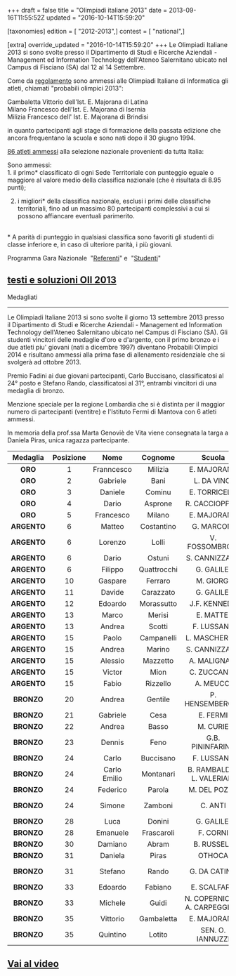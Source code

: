 +++
draft = false
title = "Olimpiadi italiane 2013"
date = 2013-09-16T11:55:52Z
updated = "2016-10-14T15:59:20"

[taxonomies]
edition = [ "2012-2013",]
contest = [ "national",]

[extra]
override_updated = "2016-10-14T15:59:20"
+++
Le Olimpiadi Italiane 2013 si sono svolte presso il Dipartimento di Studi e Ricerche Aziendali - Management ed Information Technology dell'Ateneo Salernitano ubicato nel Campus di Fisciano (SA) dal 12 al 14 Settembre.

Come da [regolamento](/oldsite/139/OII-Reg_%20Sel_%20Naz_%202013.pdf) sono ammessi alle Olimpiadi Italiane di Informatica gli atleti, chiamati "probabili olimpici 2013":

Gambaletta Vittorio dell'Ist. E. Majorana di Latina<br/> Milano Francesco dell'Ist. E. Majorana di Isernia<br/> Milizia Francesco dell' Ist. E. Majorana di Brindisi

in quanto partecipanti agli stage di formazione della passata edizione che ancora frequentano la scuola e sono nati dopo il 30 giugno 1994.

[86 atleti ammessi](/oldsite/139/ammessi%20definitiva_1%281%29.xls) alla selezione nazionale provenienti da tutta Italia:

Sono ammessi:<br/> 1. il primo\* classificato di ogni Sede Territoriale con punteggio eguale o maggiore al valore medio della classifica nazionale (che è risultata di 8.95 punti);

2. i migliori\* della classifica nazionale, esclusi i primi delle classifiche territoriali, fino ad un massimo 80 partecipanti complessivi a cui si possono affiancare eventuali parimerito.

<br/> \* A parità di punteggio in qualsiasi classifica sono favoriti gli studenti di classe inferiore e, in caso di ulteriore parità, i più giovani.

Programma Gara Nazionale  "[Referenti](/oldsite/139/OII-Progr%20Docenti-Sem_Salerno_2013%20def.pdf)" e  "[Studenti](/oldsite/139/OII-Programma%20studenti_Salerno_2013%20def.pdf)"

## [testi e soluzioni OII 2013](/oldsite/139/testi%20e%20soluzioni_OII%202013.pdf)

Medagliati

---

Le Olimpiadi Italiane 2013 si sono svolte il giorno 13 settembre 2013 presso il Dipartimento di Studi e Ricerche Aziendali - Management ed Information Technology dell'Ateneo Salernitano ubicato nel Campus di Fisciano (SA). Gli studenti vincitori delle medaglie d'oro e d'argento, con il primo bronzo e i due atleti piu' giovani (nati a dicembre 1997) diventano Probabili Olimpici 2014 e risultano ammessi alla prima fase di allenamento residenziale che si svolgerà ad ottobre 2013.

Premio Fadini ai due giovani partecipanti, Carlo Buccisano, classificatosi al 24° posto e Stefano Rando, classificatosi al 31°, entrambi vincitori di una medaglia di bronzo.

Menzione speciale per la regione Lombardia che si è distinta per il maggior numero di partecipanti (ventitre) e l'Istituto Fermi di Mantova con 6 atleti ammessi.

In memoria della prof.ssa Marta Genoviè de Vita viene consegnata la targa a Daniela Piras, unica ragazza partecipante.

| **Medaglia** | **Posizione** |   **Nome**   | **Cognome** |          **Scuola**           |       **Città**       | **Classe** |
| :----------: | :-----------: | :----------: | :---------: | :---------------------------: | :-------------------: | :--------: |
|   **ORO**    |       1       |  Franncesco  |   Milizia   |          E. MAJORANA          |       Brindisi        |     IV     |
|   **ORO**    |       2       |   Gabriele   |    Bani     |          L. DA VINCI          |         Carpi         |     V      |
|   **ORO**    |       3       |   Daniele    |   Cominu    |         E. TORRICELLI         |         Roma          |     V      |
|   **ORO**    |       4       |    Dario     |   Asprone   |        R. CACCIOPPOLI         |        Napoli         |     V      |
|   **ORO**    |       5       |  Francesco   |   Milano    |          E. MAJORANA          |        Isernia        |     V      |
| **ARGENTO**  |       6       |    Matteo    | Costantino  |          G. MARCONI           |        Dalmine        |     V      |
| **ARGENTO**  |       6       |   Lorenzo    |    Lolli    |        V. FOSSOMBRONI         |       Grosseto        |     V      |
| **ARGENTO**  |       6       |    Dario     |   Ostuni    |         S. CANNIZZARO         |          Rho          |     IV     |
| **ARGENTO**  |       6       |   Filippo    | Quattrocchi |          G. GALILEI           |        Trento         |    III     |
| **ARGENTO**  |      10       |   Gaspare    |   Ferraro   |           M. GIORGI           |        Genova         |     V      |
| **ARGENTO**  |      11       |    Davide    |  Carazzato  |          G. GALILEI           |        Verona         |     IV     |
| **ARGENTO**  |      12       |   Edoardo    | Morassutto  |         J.F. KENNEDY          |       Pordenone       |    III     |
| **ARGENTO**  |      13       |    Marco     |   Merisi    |           E. MATTEI           |        Sondrio        |     IV     |
| **ARGENTO**  |      13       |    Andrea    |   Scotti    |          F. LUSSANA           |        Bergamo        |     IV     |
| **ARGENTO**  |      15       |    Paolo     | Campanelli  |         L. MASCHERONI         |        Bergamo        |     V      |
| **ARGENTO**  |      15       |    Andrea    |   Marino    |         S. CANNIZZARO         |         Roma          |     V      |
| **ARGENTO**  |      15       |   Alessio    |  Mazzetto   |         A. MALIGNANI          |         Udine         |     V      |
| **ARGENTO**  |      15       |    Victor    |    Mion     |          C. ZUCCANTE          |        Venezia        |     V      |
| **ARGENTO**  |      15       |    Fabio     |  Rizzello   |           A. MEUCCI           |       Casarano        |     IV     |
|  **BRONZO**  |      20       |    Andrea    |   Gentile   |        P. HENSEMBERGER        |         Monza         |     V      |
|  **BRONZO**  |      21       |   Gabriele   |    Cesa     |           E. FERMI            |        Mantova        |     V      |
|  **BRONZO**  |      22       |    Andrea    |    Basso    |           M. CURIE            |        Tradate        |     V      |
|  **BRONZO**  |      23       |    Dennis    |    Feno     |       G.B. PININFARINA        |      Moncalieri       |     V      |
|  **BRONZO**  |      24       |    Carlo     |  Buccisano  |          F. LUSSANA           |        Bergamo        |    III     |
|  **BRONZO**  |      24       | Carlo Emilio |  Montanari  |  B. RAMBALDI - L. VALERIANI   |         Imola         |     V      |
|  **BRONZO**  |      24       |   Federico   |   Parola    |         M. DEL POZZO          |         Cuneo         |     V      |
|  **BRONZO**  |      24       |    Simone    |   Zamboni   |            C. ANTI            | Villafranca di Verona |     IV     |
|  **BRONZO**  |      28       |     Luca     |   Donini    |          G. GALILEI           |        Trento         |     IV     |
|  **BRONZO**  |      28       |   Emanuele   | Frascaroli  |           F. CORNI            |        Modena         |     V      |
|  **BRONZO**  |      30       |   Damiano    |    Abram    |          B. RUSSELL           |         Cles          |     V      |
|  **BRONZO**  |      31       |   Daniela    |    Piras    |            OTHOCA             |       Oristano        |     V      |
|  **BRONZO**  |      31       |   Stefano    |    Rando    |         G. DA CATINO          |    Poggio Mirteto     |    III     |
|  **BRONZO**  |      33       |   Edoardo    |   Fabiano   |          E. SCALFARO          |       Catanzaro       |     V      |
|  **BRONZO**  |      33       |   Michele    |    Guidi    | N. COPERNICO - A. CARPEGGIANI |        Ferrara        |     IV     |
|  **BRONZO**  |      35       |   Vittorio   | Gambaletta  |          E. MAJORANA          |        Latina         |     IV     |
|  **BRONZO**  |      35       |   Quintino   |   Lotito    |       SEN. O. IANNUZZI        |        Andria         |     IV     |

## [Vai al video](https://www.youtube.com/watch?time_continue=1&v=xkIF0rsrLbU)
